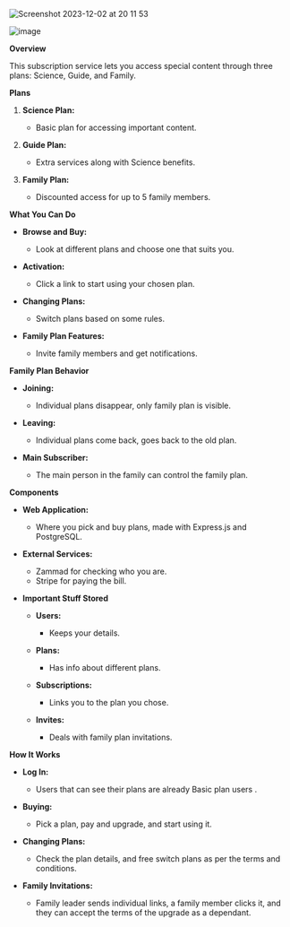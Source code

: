 ![Screenshot 2023-12-02 at 20 11 53](https://github.com/LuigiClemente/medusa_plugin/assets/110490237/68cc3f50-0c86-46e6-92a4-6ee4260700a7)

![image](https://github.com/LuigiClemente/medusa_plugin/assets/110490237/aade076d-c756-4d0e-9563-8e5df5d63bbc)



**Overview**

This subscription service lets you access special content through three plans: Science, Guide, and Family.

**Plans**

1. **Science Plan:**
    
    * Basic plan for accessing important content.
2. **Guide Plan:**
    
    * Extra services along with Science benefits.
3. **Family Plan:**
    
    * Discounted access for up to 5 family members.

**What You Can Do**

* **Browse and Buy:**
    
    * Look at different plans and choose one that suits you.
* **Activation:**
    
    * Click a link to start using your chosen plan.
* **Changing Plans:**
    
    * Switch plans based on some rules.
* **Family Plan Features:**
    
    * Invite family members and get notifications.

**Family Plan Behavior**

* **Joining:**
    
    * Individual plans disappear, only family plan is visible.
* **Leaving:**
    
    * Individual plans come back, goes back to the old plan.
* **Main Subscriber:**
    
    * The main person in the family can control the family plan.

**Components**

* **Web Application:**
    
    * Where you pick and buy plans, made with Express.js and PostgreSQL.
* **External Services:**
    
    * Zammad for checking who you are.
    * Stripe for paying the bill.
* **Important Stuff Stored**
    
    * **Users:**
        
        * Keeps your details.
    * **Plans:**
        
        * Has info about different plans.
    * **Subscriptions:**
        
        * Links you to the plan you chose.
    * **Invites:**
        
        * Deals with family plan invitations.

**How It Works**

* **Log In:**
    
    * Users that can see their plans are already Basic plan users .
* **Buying:**
    
    * Pick a plan, pay and upgrade, and start using it.
* **Changing Plans:**
    
    * Check the plan details, and free switch plans as per the terms and conditions.
* **Family Invitations:**
    
    * Family leader sends individual links, a family member clicks it, and they can accept the terms of the upgrade as a dependant.

